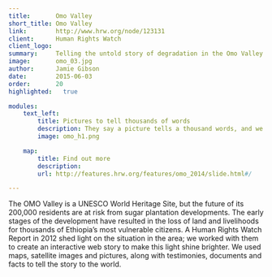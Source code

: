 ```yaml
---
title:       Omo Valley
short_title: Omo Valley
link:        http://www.hrw.org/node/123131
client:      Human Rights Watch
client_logo: 
summary:     Telling the untold story of degradation in the Omo Valley
image:       omo_03.jpg
author:      Jamie Gibson
date:        2015-06-03
order:       20
highlighted:   true

modules:
    text_left:
        title: Pictures to tell thousands of words
        description: They say a picture tells a thousand words, and we think this principle is most striking in these cases which gain very little attention. Clear visualisations that tell a compelling story are essential for the success of all our projects, so we are proud to use our expertise in this area to raise awareness of the problems facing the population relying on the OMO valley for their survival.  
        image: omo_h1.png

    map:
        title: Find out more
        description: 
        url: http://features.hrw.org/features/omo_2014/slide.html#/

---
```

The OMO Valley is a UNESCO World Heritage Site, but the future of its 200,000 residents are at risk from sugar plantation developments. The early stages of the development have resulted in the loss of land and livelihoods for thousands of Ethiopia’s most vulnerable citizens. A Human Rights Watch Report in 2012 shed light on the situation in the area; we worked with them to create an interactive web story to make this light shine brighter. We used  maps, satellite images and pictures, along with testimonies, documents and facts to tell the story to the world.
